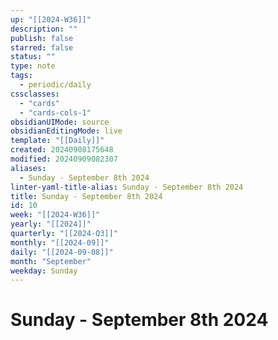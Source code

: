 ```yaml
---
up: "[[2024-W36]]"
description: ""
publish: false
starred: false
status: ""
type: note
tags:
  - periodic/daily
cssclasses:
  - "cards"
  - "cards-cols-1"
obsidianUIMode: source
obsidianEditingMode: live
template: "[[Daily]]"
created: 20240908175648
modified: 20240909082307
aliases:
  - Sunday - September 8th 2024
linter-yaml-title-alias: Sunday - September 8th 2024
title: Sunday - September 8th 2024
id: 10
week: "[[2024-W36]]"
yearly: "[[2024]]"
quarterly: "[[2024-Q3]]"
monthly: "[[2024-09]]"
daily: "[[2024-09-08]]"
month: "September"
weekday: Sunday
---
```


# Sunday - September 8th 2024
